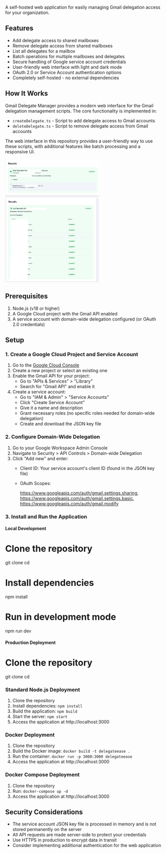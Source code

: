 A self-hosted web application for easily managing Gmail delegation access for your organization.

## Features

- Add delegate access to shared mailboxes
- Remove delegate access from shared mailboxes
- List all delegates for a mailbox
- Batch operations for multiple mailboxes and delegates
- Secure handling of Google service account credentials
- User-friendly web interface with light and dark mode
- OAuth 2.0 or Service Account authentication options
- Completely self-hosted - no external dependencies

## How It Works

Gmail Delegate Manager provides a modern web interface for the Gmail delegation management scripts. The core functionality is implemented in:

- `createDelegate.ts` - Script to add delegate access to Gmail accounts
- `deleteDelegate.ts` - Script to remove delegate access from Gmail accounts

The web interface in this repository provides a user-friendly way to use these scripts, with additional features like batch processing and a responsive UI.

<img src="public/Add Delegate.png" alt="Add Delegate" width="300"/>
<img src="public/List Delegate.png" alt="List Delegate" width="300"/>



## Prerequisites

1. Node.js (v18 or higher)
2. A Google Cloud project with the Gmail API enabled
3. A service account with domain-wide delegation configured (or OAuth 2.0 credentials)

## Setup

### 1. Create a Google Cloud Project and Service Account

1. Go to the [Google Cloud Console](https://console.cloud.google.com/)
2. Create a new project or select an existing one
3. Enable the Gmail API for your project:
   - Go to "APIs & Services" > "Library"
   - Search for "Gmail API" and enable it
4. Create a service account:
   - Go to "IAM & Admin" > "Service Accounts"
   - Click "Create Service Account"
   - Give it a name and description
   - Grant necessary roles (no specific roles needed for domain-wide delegation)
   - Create and download the JSON key file

### 2. Configure Domain-Wide Delegation

1. Go to your Google Workspace Admin Console
2. Navigate to Security > API Controls > Domain-wide Delegation
3. Click "Add new" and enter:
   - Client ID: Your service account's client ID (found in the JSON key file)
   - OAuth Scopes: 
   
     https://www.googleapis.com/auth/gmail.settings.sharing,
     https://www.googleapis.com/auth/gmail.settings.basic,
     https://www.googleapis.com/auth/gmail.modify
    
### 3. Install and Run the Application

#### Local Development

# Clone the repository
git clone 
cd 

# Install dependencies
npm install

# Run in development mode
npm run dev


#### Production Deployment


# Clone the repository
git clone 
cd 


### Standard Node.js Deployment

1. Clone the repository
2. Install dependencies: `npm install`
3. Build the application: `npm build`
4. Start the server: `npm start`
5. Access the application at http://localhost:3000

### Docker Deployment

1. Clone the repository
2. Build the Docker image: `docker build -t delegateease .`
3. Run the container: `docker run -p 3000:3000 delegateease`
4. Access the application at http://localhost:3000

### Docker Compose Deployment

1. Clone the repository
2. Run: `docker-compose up -d`
3. Access the application at http://localhost:3000

## Security Considerations

- The service account JSON key file is processed in memory and is not stored permanently on the server
- All API requests are made server-side to protect your credentials
- Use HTTPS in production to encrypt data in transit
- Consider implementing additional authentication for the web application
